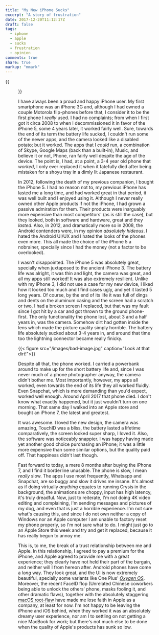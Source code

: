 ```yaml
---
title: "My New iPhone Sucks"
excerpt: "A story of frustration"
date: 2017-12-20T11:12:17Z
draft: false
tags:
  - iphone
  - apple
  - sucks
  - frustration
  - opinion
comments: true
share: true
markup: "mmark"
---
```


{{<figure src="/images/rotten-apple.jpg">}}

I have always been a proud and happy iPhone user. My first smartphone was an iPhone 3G and, although I had owned a couple Motorola flip-phones before that, I consider it to be the first phone I *really* used. I had no complaints; from when I first got it circa 2008 to when I decommissioned it in favor of the iPhone 5, some 4 years later, it worked fairly well. Sure, towards the end of its term the battery life sucked, I couldn't run some of the newer apps, and the camera looked like a disabled potato; but it worked. The apps that I *could* run, a combination of Skype, Google Maps (back than a built-in), Music, and believe it or not, Phone, ran fairly well despite the age of the device. The point is, I had, at a point, a 3-4 year old phone that *worked*, I only ever replaced it when it fatefully died after being mistaken for a shoyu tray in a dimly lit Japanese restaurant.

In 2012, following the death of my previous companion, I bought the iPhone 5. I had no reason not to, my previous iPhone has lasted me a long time, and had worked great in that period, it was well built and I enjoyed using it. Although I never really owned other Apple products if not the iPhone, I had grown a passive admiration for them. Their products were inarguably more expensive than most competitors' (as is still the case), but they looked, both in software and hardware, great and they *lasted*. Also, in 2012, and dramatically more so in 2008, the Android contenders were, in my opinion *absolutely hideous*. I hated the Android UI/UX and I hated the looks of the phones even more. This all made the choice of the iPhone 5 a nobrainer, specially since I had the money (not a factor to be overlooked).

I wasn't disappointed. The iPhone 5 was absolutely great, specially when juxtaposed to the ancient iPhone 3. The battery life was alright, it was thin and light, the camera was great, and all my apps still worked! It was also extremely resilient. Unlike with my iPhone 3, I did not use a case for my new device, I liked how it looked too much and I find cases ugly, and yet it lasted 5 long years. Of course, by the end of its life it was full of dings and dents on the aluminum casing and the screen had a scratch or two. I had a broken screen I replaced, but that was my fault since I got hit by a car and got thrown to the ground phone-first. The only functionality the phone lost, about 3 and a half years in, was the camera. Somehow dirt had gotten inside the lens which made the picture quality simply horrible. The battery life absolutely sucked about 3-4 years in, and around that time too the lightning connector became really finicky.

{{< figure src="/images/bad-image.jpg" caption="Look at that dirt!">}}

Despite all that, the phone worked. I carried a powerbank around to make up for the short battery life and, since I was never much of a phone photographer anyway, the camera didn't bother me. Most importantly, however, my apps all worked, even towards the end of its life they all worked fluidly. Even Snapchat, which is more demanding than you'd expect, worked well enough. Around April 2017 that phone died. I don't know what exactly happened, but it just wouldn't turn on one morning. That same day I walked into an Apple store and bought an iPhone 7, the latest and greatest.

It was awesome. I loved the new design, the camera was amazing, TouchID was a bliss, the battery lasted a lifetime comparatively, the screen looked super sharp, I loved it. Also, the software was noticeably snappier. I was happy having made yet another good choice purchasing an iPhone; it was a little more expensive than some similar options, but the quality paid off. That happiness didn't last though.

Fast forward to today, a mere 8 months after buying the iPhone 7, and I find it borderline unusable. The phone is slow, I mean *really* slow. The apps I use most frequently, Whatsapp and Snapchat, are so buggy and slow it drives me insane. It's almost as if doing virtually *anything* equates to running Crysis in the background, the animations are choppy, input has high latency, it's truly dreadful. Now, just to reiterate, I'm not doing 4K video editing and complaining, I'm sending messages and pictures of my dog, and even that is just a horrible experience. I'm not sure what's causing this, and since I do not own neither a copy of Windows nor an Apple computer I am unable to factory reset my phone properly, so I'm not sure what to do. I might just go to an Apple Store this week and try and get it replaced, because it has really begun to annoy me.

This is, to me, the break of a trust relationship between me and Apple. In this relationship, I agreed to pay a premium for the iPhone, and Apple agreed to provide me with a great experience; they clearly have not held their part of the bargain, and neither will I from hereon after. Android phones have come a *long* way. They look great, and the UI is now extremely beautiful, specially some variants like One Plus' [*Oxygen OS*](https://en.wikipedia.org/wiki/OxygenOS). Moreover, the recent FaceID flop (Unrelated Chinese coworkers being able to unlock the others' phone, masks fooling it, and other dramatic flaws), together with the absolutely staggering [macOS root-flaw](https://www.wired.com/story/macos-high-sierra-hack-root/) have made me lose faith in Apple as a company, at least for now. I'm not happy to be leaving the iPhone and iOS behind, when they worked it was an absolutely dreamy user experience, nor am I to settling on not getting a nice MacBook for work; but there's not much else to be done when the quality of Apple's products has sunk so low.


